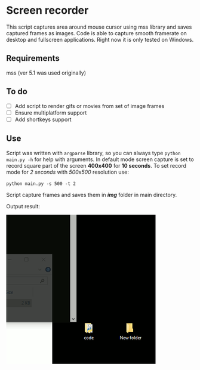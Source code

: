 # Screen recorder
This script captures area around mouse cursor using mss library and saves captured frames as images. Code is able to capture smooth framerate on desktop and fullscreen applications. Right now it is only tested on Windows. 

## Requirements
mss (ver 5.1 was used originally)

## To do
- [ ] Add script to render gifs or movies from set of image frames
- [ ] Ensure multiplatform support
- [ ] Add shortkeys support

## Use
Script was written with `argparse` library, so you can always type `python main.py -h` for help with arguments. In default mode screen capture is set to record square part of the screen **400x400** for **10 seconds**. To set record mode for *2 seconds* with *500x500* resolution use:

```console
python main.py -s 500 -t 2
```

Script capture frames and saves them in __*img*__ folder in main directory.

Output result:

 ![Sample](/output/sample.gif)
